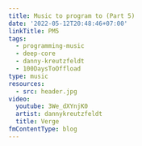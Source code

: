 ```yaml
---
title: Music to program to (Part 5)
date: '2022-05-12T20:48:46+07:00'
linkTitle: PM5
tags:
  - programming-music
  - deep-core
  - danny-kreutzfeldt
  - 100DaysToOffload
type: music
resources:
  - src: header.jpg
video:
  youtube: 3We_dXYnjK0
  artist: dannykreutzfeldt
  title: Verge
fmContentType: blog
---
```


